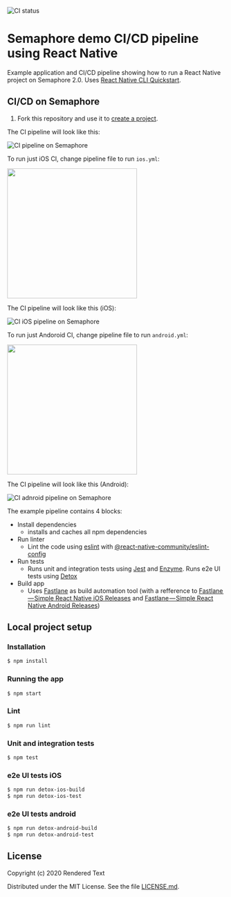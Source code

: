 ![CI status](https://semaphore-demos.semaphoreci.com/badges/semaphore-demo-react-native.svg)

# Semaphore demo CI/CD pipeline using React Native

Example application and CI/CD pipeline showing how to run a React Native project
on Semaphore 2.0. Uses [React Native CLI Quickstart](https://facebook.github.io/react-native/docs/getting-started.html).

## CI/CD on Semaphore

1. Fork this repository and use it to [create a
project](https://docs.semaphoreci.com/article/63-your-first-project).


The CI pipeline will look like this:

![CI pipeline on Semaphore](images/ci-pipeline.png)

To run just iOS CI, change pipeline file to run `ios.yml`:

<img src="images/pipeline-settings-ios.png" height="300px">

The CI pipeline will look like this (iOS):

![CI iOS pipeline on Semaphore](images/ci-pipeline-ios.png)

To run just Andoroid CI, change pipeline file to run `android.yml`:

<img src="images/pipeline-settings.png" height="300px">

The CI pipeline will look like this (Android):

![CI adnroid pipeline on Semaphore](images/ci-pipeline-android.png)

The example pipeline contains 4 blocks:

 - Install dependencies
    -  installs and caches all npm dependencies
 - Run linter
    - Lint the code using [eslint](https://eslint.org/) with [@react-native-community/eslint-config](https://www.npmjs.com/package/@react-native-community/eslint-config)
 - Run tests
    - Runs unit and integration tests using [Jest](https://jestjs.io/) and [Enzyme](https://airbnb.io/enzyme/). Runs e2e UI tests using [Detox](https://github.com/wix/Detox)
 - Build app
    - Uses [Fastlane](https://fastlane.tools) as build automation tool (with a refference to [Fastlane — Simple React Native iOS Releases](https://shift.infinite.red/simple-react-native-ios-releases-4c28bb53a97b) and [Fastlane — Simple React Native Android Releases](https://shift.infinite.red/simple-react-native-android-releases-319dc5e29605))

## Local project setup

### Installation

```bash
$ npm install
```

### Running the app

```bash
$ npm start
```

### Lint

```bash
$ npm run lint
```

### Unit and integration tests

```bash
$ npm test
```

### e2e UI tests iOS

```bash
$ npm run detox-ios-build
$ npm run detox-ios-test
```

### e2e UI tests android

```bash
$ npm run detox-android-build
$ npm run detox-android-test
```

## License

Copyright (c) 2020 Rendered Text

Distributed under the MIT License. See the file [LICENSE.md](./LICENSE.md).
